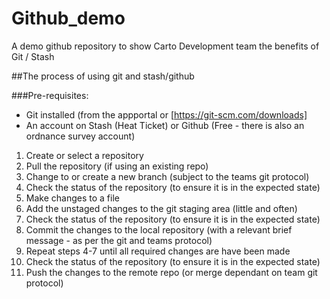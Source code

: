 # Github_demo
A demo github repository to show Carto Development team the benefits of Git / Stash

##The process of using git and stash/github

###Pre-requisites:
- Git installed (from the appportal or [https://git-scm.com/downloads]
- An account on Stash (Heat Ticket) or Github (Free - there is also an ordnance survey account)

1. Create or select a repository
2. Pull the repository (if using an existing repo)
3. Change to or create a new branch (subject to the teams git protocol)
3. Check the status of the repository (to ensure it is in the expected state)
4. Make changes to a file
5. Add the unstaged changes to the git staging area (little and often)
6. Check the status of the repository (to ensure it is in the expected state)
7. Commit the changes to the local repository (with a relevant brief message - as per the git and teams protocol)
8. Repeat steps 4-7 until all required changes are have been made
9. Check the status of the repository (to ensure it is in the expected state)
9. Push the changes to the remote repo (or merge dependant on team git protocol)
